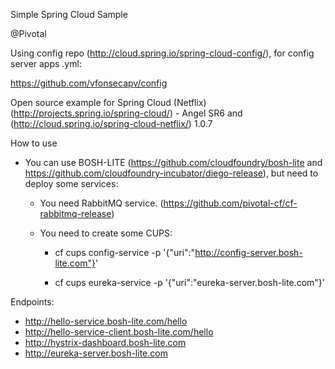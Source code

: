 Simple Spring Cloud Sample

@Pivotal

Using config repo (http://cloud.spring.io/spring-cloud-config/), for config server apps .yml:

https://github.com/vfonsecapv/config

Open source example for Spring Cloud (Netflix) (http://projects.spring.io/spring-cloud/) - Angel SR6 and (http://cloud.spring.io/spring-cloud-netflix/) 1.0.7

How to use

* You can use BOSH-LITE (https://github.com/cloudfoundry/bosh-lite and https://github.com/cloudfoundry-incubator/diego-release), but need to deploy some services:

	* You need RabbitMQ service. (https://github.com/pivotal-cf/cf-rabbitmq-release)

	* You need to create some CUPS:

		* cf cups config-service -p '{"uri":"http://config-server.bosh-lite.com"}'

		* cf cups eureka-service -p '{"uri":"eureka-server.bosh-lite.com"}'

Endpoints:

 * http://hello-service.bosh-lite.com/hello
 * http://hello-service-client.bosh-lite.com/hello
 * http://hystrix-dashboard.bosh-lite.com
 * http://eureka-server.bosh-lite.com